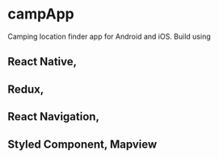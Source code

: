 # campApp
Camping location finder app for Android and iOS. Build using 
## React Native, 
## Redux, 
## React Navigation, 
## Styled Component, Mapview

